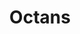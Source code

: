 ---
cc-type: constellation
title: "Octans"
hashtag: octans
borders:
  - Apus
  - Chamaeleona
  - Hydrus
  - Indus
  - Mensa 
  - Pavo
  - Tucana
subdivision-of:
  - southern celestial hemisphere
related:
  - circle
tags:
  - Constellation
---